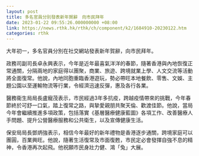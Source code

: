 ```yaml
---
layout: post
title: 多名官員分別發表新年賀辭　向市民拜年
date: 2023-01-22 09:55:26.000000000 +08:00
link: https://news.rthk.hk/rthk/ch/component/k2/1684910-20230122.htm
categories: rthk
---
```


大年初一，多名官員分別在社交網站發表新年賀辭，向市民拜年。

政務司副司長卓永興表示，今年是近年最喜氣洋洋的春節，隨著香港與內地恢復正常通關，分隔兩地的家庭得以團聚，商業、旅遊、跨境就業上學、人文交流等活動將全面復常。他說，內地同胞重臨香港遊玩，勢必帶旺本地餐飲、零售、文娛、主題公園以至運輸物流等行業，令經濟迅速反彈，惠及各行各業。

醫務衞生局局長盧寵茂表示，市民經過3年多抗疫，跨越疫情帶來的挑戰，今年春節終於可舒一口氣，踏上復常之路，與摯愛親朋共聚天倫、歡渡佳節。他說，當局今年會繼續推進多項政策，包括落實《基層醫療健康藍圖》各項工作、改善醫療人手問題、提升公營醫療服務和公共衛生，以及宣傳健康生活。

保安局局長鄧炳強表示，相信今年最好的新年禮物是香港逐步通關，跨境家庭可以團圓，百業興旺。他說，隨著生活復常及市面復甦，市民定必會發揮自強不息的精神，令香港再次起飛。他祝願市民身壯力健、鴻「兔」大展。
